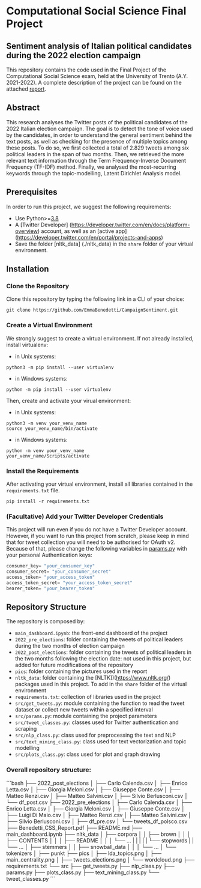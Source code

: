 # Computational Social Science Final Project
## Sentiment analysis of Italian political candidates during the 2022 election campaign
This repository contains the code used in the Final Project of the Computational Social Science exam, held at the University of Trento (A.Y. 2021-2022). A complete description of the project can be found on the attached [report](https://github.com/EmmaBenedetti/CampaignSentiment).
## Abstract
This research analyses the Twitter posts of the political candidates of the 2022 Italian election campaign. The goal is to detect the tone of voice used by the candidates, in order to understand the general sentiment behind the text posts, as well as checking for the presence of multiple topics among these posts. To do so, we first collected a total of 2.829 tweets among six political leaders in the span of two months. Then, we retrieved the more relevant text information through the Term Frequency-Inverse Document Frequency (TF-IDF) method. Finally, we analysed the most-recurring keywords through the topic-modelling, Latent Dirichlet Analysis model.
## Prerequisites
In order to run this project, we suggest the following requirements: <br>
* Use Python>=[3.8](https://www.python.org/downloads/release/python-380/) <br>
* A [Twitter Developer] (https://developer.twitter.com/en/docs/platform-overview) account, as well as an [active app] (https://developer.twitter.com/en/portal/projects-and-apps) <br>
* Save the folder [nltk_data] (./nltk_data) in the `share` folder of your virtual environment. 
## Installation
### Clone the Repository
Clone this repository by typing the following link in a CLI of your choice:
```
git clone https://github.com/EmmaBenedetti/CampaignSentiment.git
```
### Create a Virtual Environment
We strongly suggest to create a virtual environment. If not already installed, install virtualenv: <br>
* in Unix systems: <br>
```
python3 -m pip install --user virtualenv
```
* in Windows systems: <br>
```
python -m pip install --user virtualenv
```
Then, create and activate your virual environment:
* in Unix systems: <br>
```
python3 -m venv your_venv_name
source your_venv_name/bin/activate
```
* in Windows systems: <br>
```
python -m venv your_venv_name
your_venv_name/Scripts/activate
```
### Install the Requirements
After activating your virtual environment, install all libraries contained in the `requirements.txt` file.
```
pip install -r requirements.txt
```
### (Facultative) Add your Twitter Developer Credentials
This project will run even if you do not have a Twitter Developer account. However, if you want to run this project from scratch, please keep in mind that for tweet collection you will need to be authorised for OAuth v2. Because of that, please change the following variables in [params.py](https://github.com/EmmaBenedetti/CampaignSentiment/blob/main/src/params.py) with your personal Authentication keys:
```python
consumer_key= "your_consumer_key"
consumer_secret= "your_consumer_secret"
access_token= "your_access_token"
access_token_secret= "your_access_token_secret"
bearer_token= "your_bearer_token"
```
## Repository Structure
The repository is composed by: <br>
* `main_dashboard.ipynb`: the front-end dashboard of the project <br>
* `2022_pre_elections`: folder containing the tweets of political leaders during the two months of election campaign <br>
* `2022_post_elections`: folder containing the tweets of political leaders in the two months following the election date: not used in this project, but added for future modifications of the repository <br>
* `pics`: folder containing the pictures used in the report <br>
* `nltk_data`: folder containing the [NLTK])(https://www.nltk.org/) packages used in this project. To add in the `share` folder of the virtual environment <br>
* `requirements.txt`: collection of libraries used in the project <br>
* `src/get_tweets.py`: module containing the function to read the tweet dataset or collect new tweets within a specified interval <br>
* `src/params.py`: module containing the project parameters <br>
* `src/tweet_classes.py`: classes used for Twitter authentication and scraping <br>
* `src/nlp_class.py`: class used for preprocessing the text and NLP <br>
* `src/text_mining_class.py`: class used for text vectorization and topic modelling <br>
* `src/plots_class.py`: class used for plot and graph drawing <br>
### Overall repository structure:
´´´bash
├── 2022_post_elections
│   ├── Carlo Calenda.csv
│   ├── Enrico Letta.csv
│   ├── Giorgia Meloni.csv
│   ├── Giuseppe Conte.csv
│   ├── Matteo Renzi.csv
│   ├── Matteo Salvini.csv
│   ├── Silvio Berlusconi.csv
│   └── df_post.csv
├── 2022_pre_elections
│   ├── Carlo Calenda.csv
│   ├── Enrico Letta.csv
│   ├── Giorgia Meloni.csv
│   ├── Giuseppe Conte.csv
│   ├── Luigi Di Maio.csv
│   ├── Matteo Renzi.csv
│   ├── Matteo Salvini.csv
│   ├── Silvio Berlusconi.csv
│   ├── df_pre.csv
│   └── tweets_df_polsco.csv
├── Benedetti_CSS_Report.pdf
├── README.md
├── main_dashboard.ipynb
├── nltk_data
│   ├── corpora
│   │   ├── brown
│   │   │   ├── CONTENTS
│   │   │   ├── README
│   │   │   └── ...
|   |   |
|   |   └── stopwords
|   |       └── ...
│   ├── stemmers
│   │   ├── snowball_data
│   │   │   └── ...
│   └── tokenizers
│       ├── punkt
├── pics
│   ├── lda_topics.png
│   ├── main_centrality.png
│   ├── tweets_elections.png
│   └── wordcloud.png
├── requirements.txt
└── src
    ├── get_tweets.py
    ├── nlp_class.py
    ├── params.py
    ├── plots_class.py
    ├── text_mining_class.py
    └── tweet_classes.py
´´´